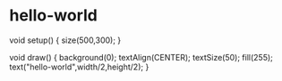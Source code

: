 # hello-world

void setup()
{
size(500,300);
}

void draw()
{
background(0);
textAlign(CENTER);
textSize(50);
fill(255);
text("hello-world",width/2,height/2);
}
